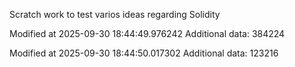 Scratch work to test varios ideas regarding Solidity

Modified at 2025-09-30 18:44:49.976242
Additional data: 384224

Modified at 2025-09-30 18:44:50.017302
Additional data: 123216
